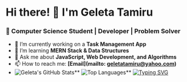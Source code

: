 # Hi there! 👋 I'm Geleta Tamiru
### 🚀 Computer Science Student | Developer | Problem Solver

- 🔭 I’m currently working on a **Task Management App**
- 🌱 I’m learning **MERN Stack & Data Structures**
- 💬 Ask me about **JavaScript, Web Development, and Algorithms**
- 📫 How to reach me: **[Email](mailto: geletatamiru@yahoo.com)**
- ![Geleta's GitHub Stats](https://github-readme-stats.vercel.app/api?username=GeletaTamiru&show_icons=true&theme=radical)**
![Top Languages](https://github-readme-stats.vercel.app/api/top-langs/?username=GeletaTamiru&layout=compact&theme=tokyonight)**
[![Typing SVG](https://readme-typing-svg.demolab.com?font=Fira+Code&pause=1000&color=F7A5A5&width=435&lines=Hi!+I'm+Geleta+Tamiru;Welcome+to+my+GitHub+Profile)](https://git.io/typing-svg)
